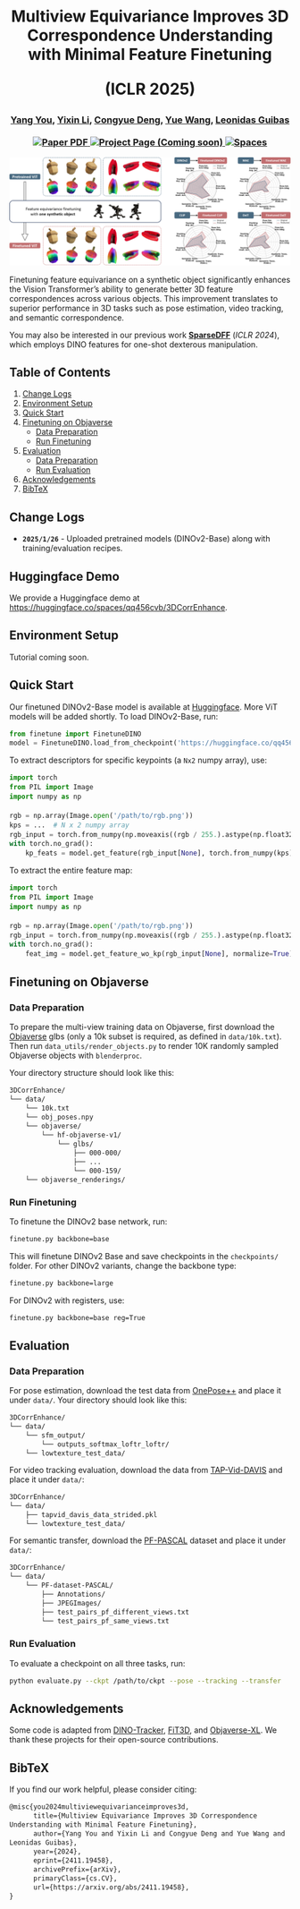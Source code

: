 <h1 align="center">
Multiview Equivariance Improves 3D Correspondence Understanding with Minimal Feature Finetuning

 (ICLR 2025)
</h1>

<div align="center">
  <h3>
    <a href="https://qq456cvb.github.io">Yang You</a>, <a href="https://github.com/yixinliii">Yixin Li</a>, <a href="https://cs.stanford.edu/~congyue/">Congyue Deng</a>, <a href="https://yuewang.xyz/">Yue Wang</a>, <a href="https://geometry.stanford.edu/">Leonidas Guibas</a>
    <br><br>
    <a href='https://arxiv.org/abs/2411.19458'>
      <img src='https://img.shields.io/badge/Arxiv-PDF-orange?style=flat&logo=arxiv&logoColor=orange' alt='Paper PDF'>
    </a>
    <a href='#'>
      <img src='https://img.shields.io/badge/Project-Page-green?style=flat&logo=googlechrome&logoColor=green' alt='Project Page (Coming soon)'>
    </a>
    <a href="https://huggingface.co/spaces/qq456cvb/3DCorrEnhance">
        <img alt="Spaces" src="https://img.shields.io/badge/%F0%9F%A4%97%20Hugging%20Face-Spaces-blue">
    </a>
    <br>
  </h3>
</div>

![teaser](./teaser.png)  

Finetuning feature equivariance on a synthetic object significantly enhances the Vision Transformer’s ability to generate better 3D feature correspondences across various objects. This improvement translates to superior performance in 3D tasks such as pose estimation, video tracking, and semantic correspondence.

You may also be interested in our previous work **[SparseDFF](https://helloqxwang.github.io/SparseDFF/)** (*ICLR 2024*), which employs DINO features for one-shot dexterous manipulation.

## Table of Contents
1. [Change Logs](#change-logs)
2. [Environment Setup](#environment-setup)
3. [Quick Start](#quick-start)
4. [Finetuning on Objaverse](#finetuning-on-objaverse)
   - [Data Preparation](#data-preparation)
   - [Run Finetuning](#run-finetuning)
5. [Evaluation](#evaluation)
   - [Data Preparation](#data-preparation-1)
   - [Run Evaluation](#run-evaluation)
6. [Acknowledgements](#acknowledgements)
7. [BibTeX](#bibtex)

## Change Logs
- **`2025/1/26`** - Uploaded pretrained models (DINOv2-Base) along with training/evaluation recipes.

## Huggingface Demo  
We provide a Huggingface demo at https://huggingface.co/spaces/qq456cvb/3DCorrEnhance.

## Environment Setup  
Tutorial coming soon.

## Quick Start  
Our finetuned DINOv2-Base model is available at [Huggingface](https://huggingface.co/qq456cvb/3DCorrEnhance/tree/main). More ViT models will be added shortly. To load DINOv2-Base, run:

```python
from finetune import FinetuneDINO
model = FinetuneDINO.load_from_checkpoint('https://huggingface.co/qq456cvb/3DCorrEnhance/resolve/main/dinov2_base.ckpt', r=4, backbone_size='base').eval().cuda()
```

To extract descriptors for specific keypoints (a `Nx2` numpy array), use:

```python
import torch
from PIL import Image
import numpy as np

rgb = np.array(Image.open('/path/to/rgb.png'))
kps = ...  # N x 2 numpy array
rgb_input = torch.from_numpy(np.moveaxis((rgb / 255.).astype(np.float32), -1, 0)).cuda()
with torch.no_grad():
    kp_feats = model.get_feature(rgb_input[None], torch.from_numpy(kps).cuda()[None], normalize=True)[0]  # N x F torch tensor
```

To extract the entire feature map:

```python
import torch
from PIL import Image
import numpy as np

rgb = np.array(Image.open('/path/to/rgb.png'))
rgb_input = torch.from_numpy(np.moveaxis((rgb / 255.).astype(np.float32), -1, 0)).cuda()
with torch.no_grad():
    feat_img = model.get_feature_wo_kp(rgb_input[None], normalize=True)[0]  # H x W x F torch tensor
```

## Finetuning on Objaverse

### Data Preparation
To prepare the multi-view training data on Objaverse, first download the [Objaverse](https://github.com/allenai/objaverse-xl) glbs (only a 10k subset is required, as defined in `data/10k.txt`). Then run `data_utils/render_objects.py` to render 10K randomly sampled Objaverse objects with `blenderproc`.

Your directory structure should look like this:

```
3DCorrEnhance/
└── data/
    └── 10k.txt
    └── obj_poses.npy
    └── objaverse/
        └── hf-objaverse-v1/
            └── glbs/
                ├── 000-000/
                ├── ...
                └── 000-159/
    └── objaverse_renderings/
```

### Run Finetuning
To finetune the DINOv2 base network, run:

```bash
finetune.py backbone=base
```

This will finetune DINOv2 Base and save checkpoints in the `checkpoints/` folder. For other DINOv2 variants, change the backbone type:

```bash
finetune.py backbone=large
```

For DINOv2 with registers, use:

```bash
finetune.py backbone=base reg=True
```

## Evaluation

### Data Preparation

For pose estimation, download the test data from [OnePose++](https://github.com/zju3dv/OnePose_Plus_Plus) and place it under `data/`. Your directory should look like this:

```
3DCorrEnhance/
└── data/
    └── sfm_output/
        └── outputs_softmax_loftr_loftr/
    └── lowtexture_test_data/
```

For video tracking evaluation, download the data from [TAP-Vid-DAVIS](https://github.com/google-deepmind/tapnet/tree/main/tapnet/tapvid) and place it under `data/`:

```
3DCorrEnhance/
└── data/
    ├── tapvid_davis_data_strided.pkl
    └── lowtexture_test_data/
```

For semantic transfer, download the [PF-PASCAL](https://www.di.ens.fr/willow/research/proposalflow/) dataset and place it under `data/`:

```
3DCorrEnhance/
└── data/
    └── PF-dataset-PASCAL/
        ├── Annotations/
        ├── JPEGImages/
        ├── test_pairs_pf_different_views.txt
        └── test_pairs_pf_same_views.txt
```

### Run Evaluation
To evaluate a checkpoint on all three tasks, run:

```bash
python evaluate.py --ckpt /path/to/ckpt --pose --tracking --transfer
```

## Acknowledgements  
Some code is adapted from [DINO-Tracker](https://dino-tracker.github.io/), [FiT3D](https://github.com/ywyue/FiT3D), and [Objaverse-XL](https://github.com/allenai/objaverse-xl). We thank these projects for their open-source contributions.

## BibTeX  
If you find our work helpful, please consider citing:

```
@misc{you2024multiviewequivarianceimproves3d,
      title={Multiview Equivariance Improves 3D Correspondence Understanding with Minimal Feature Finetuning}, 
      author={Yang You and Yixin Li and Congyue Deng and Yue Wang and Leonidas Guibas},
      year={2024},
      eprint={2411.19458},
      archivePrefix={arXiv},
      primaryClass={cs.CV},
      url={https://arxiv.org/abs/2411.19458}, 
}
```